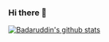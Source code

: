 ### Hi there 👋

<!--
**thebadaruddinshaikh/thebadaruddinshaikh** is a ✨ _special_ ✨ repository because its `README.md` (this file) appears on your GitHub profile.
Here are some ideas to get you started:

- 🔭 I’m currently working on ...
- 🌱 I’m currently learning ...
- 👯 I’m looking to collaborate on ...
- 🤔 I’m looking for help with ...
- 💬 Ask me about ...
- 📫 How to reach me: ...
- 😄 Pronouns: ...
- ⚡ Fun fact: ...
-->

[![Badaruddin's github stats](https://github-readme-stats.vercel.app/api?username=thebadaruddinshaikh&show_icons=true)](https://github.com/anuraghazra/github-readme-stats)
